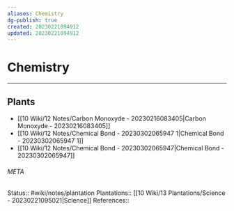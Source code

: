 ```yaml
---
aliases: Chemistry
dg-publish: true
created: 20230221094912
updated: 20230221094912
---
```

# Chemistry
---



## Plants
- [[10 Wiki/12 Notes/Carbon Monoxyde - 20230216083405\|Carbon Monoxyde - 20230216083405]]
- [[10 Wiki/12 Notes/Chemical Bond - 20230302065947 1\|Chemical Bond - 20230302065947 1]]
- [[10 Wiki/12 Notes/Chemical Bond - 20230302065947\|Chemical Bond - 20230302065947]]




###### META
Status:: #wiki/notes/plantation
Plantations:: [[10 Wiki/13 Plantations/Science - 20230221095021\|Science]]
References:: 
